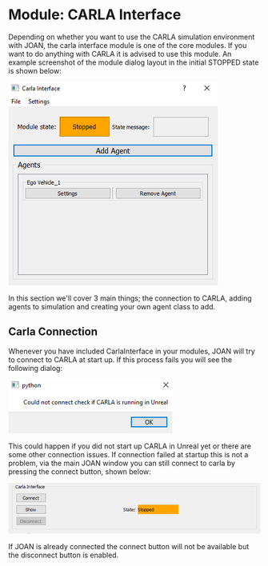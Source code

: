 # Module: CARLA Interface

Depending on whether you want to use the CARLA simulation environment with JOAN, the carla interface module is one of the core modules. If you want 
to do anything with CARLA it is advised to use this module.
An example screenshot of the module dialog layout in the initial STOPPED state is shown below:

![carlainterface_dialog](imgs/modules-carlainterface-dialog_stopped.PNG)

In this section we'll cover 3 main things; the connection to CARLA, adding agents to simulation and creating your own agent class to add.

## Carla Connection
Whenever you have included CarlaInterface in your modules, JOAN will try to connect to CARLA at start up. If this process fails you will see the following
dialog:

![carlainterface_dialog](imgs/modules-carlainterface-connection-exception.PNG)

This could happen if you did not start up CARLA in Unreal yet or there are some other connection issues. If connection failed at startup this is not a problem,
via the main JOAN window you can still connect to carla by pressing the connect button, shown below:

![carlainterface_dialog](imgs/modules-carlainterface-tab-in-main.PNG)

If JOAN is already connected the connect button will not be available but the disconnect button is enabled.